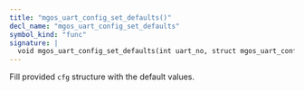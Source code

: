 ```yaml
---
title: "mgos_uart_config_set_defaults()"
decl_name: "mgos_uart_config_set_defaults"
symbol_kind: "func"
signature: |
  void mgos_uart_config_set_defaults(int uart_no, struct mgos_uart_config *cfg);
---
```


Fill provided `cfg` structure with the default values. 

